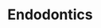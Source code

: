 ---
templateKey: specialties-page
language: en
title: Endodontics
redirects: /especialidades/endodoncia/
published: true
# Hero Section
hero:
  display: true
  type: default
  image: /img/hero-endodontics.jpg
  parallax: false
  title: >
    <span class="bebas" style="font-family:Bebas Neue Bold;color:white;font-weight:lighter">Endodontics</span>
  indicator: false
  halfSize: true

# Heading Section
specialtiesHeading:
  display: true
  img: /img/icon-endodontics.jpg
  content: If indicated, a root canal treatment performed on time is the only viable alternative to avoid odontectomy or extraction of a compromised tooth.

# Aside section
paragraphSection:
  body: >
    <p>Any stimulus or aggressive entity capable of compromising the structural integrity of a tooth is also capable of causing damage, infection or necrosis of its pulp tissue. <b>The dental pulp or "nerve" of a tooth is a specialized connective tissue that is lodged internally throughout the crown and root</b>. When a trauma, excessive dental wear or indiscriminate advance of an untreated caries reaches, exposes or infects that pulp tissue, and of course we want to preserve the dental organ; there is no alternative but to <b>remove it, disinfect and then mechanically widen the empty root canals so that they are capable of receiving an inert, sterile and biocompatible filling material</b> that completely occupies them, avoids pain and the spread of the infectious process. In this consist a ROOT CANAL TREATMENT. <b>If it is not performed on time, large facial abscesses,phlegmones or extremely painful and aggressive cellulite processes can be formed</b> that can spread rapidly and seriously compromise other vital structures of the orofacial region, and in extreme cases; until the patient's life.</p>

    <p>Given how intricate and variable the root anatomy of the teeth is and the fact that the canals are small cavities inaccessible to the human eye, <b>it is a considerably hostile and difficult field of work</b>, therefore it is necessary for the Dentist to have extensive anatomical knowledge of the RADICULAR MORPHOLOGY and has developed a very special sense of tactile perception that allows him to <b>locate, access, instrument and fill the canals with great precision, with no margin of error possible</b>. It is our opinion that such qualities are only achieved through formal studies of the Specialty and limiting professional practice exclusively to the area of Endodontics. </p>

    <p><b>Our Endodontist has the latest technological advances such as high-speed rotary systems for mechanical canal instrumentation</b>, electronic root apex locator, computerized digital radiology or RADIOVISIOGRAPHY that minimizes the emission of x-rays and modern thermoplastic shutter systems that reduce almost to zero the rates of clinical failure and the need for retreatments, periapical endodontic surgeries, apicectomies and dental extractions.</p>
  image: /img/aside-endodontics.jpg

# Quote Section
quote:
  title: ''
  body: >
    An adequate and immediate post-endodontic restoration is the key factor to prevent reinfections, fractures and dental losses. In many cases a ceramic crown will be the first choice treatment.
  author: Dr. Vianka Xaviera Torres
  footer:
    position: Endodontist
    clinic: DENTAL VIP, Especialidades Odontológicas s.c.

# Parallax Section
plainParallax:
  image: /img/parallax-endodontics.jpg

# Faq Section
faq:
  title:  Frequently Asked Questions
  blocks:
    - questions: 
      - question: How is a tooth inside?
        answer: >
          <p>It is conformed in all its extension by a cavity or space that lodges a “nerve” or pulp tissue, and that is divided in two portions; the coronary and the radicular. The coronary portion is called the pulp chamber and houses the coronary pulp. The radicular portion is called the root canal, extends to the end or apex of the root and is also occupied by specialized connective tissue or dental pulp.</p>
      - question: How many roots and canals do they have?
        answer: >
          <p>There are monoradicular, biradicular and multiradicular teeth. According to the position they occupy in the archway they usually have one, two or three roots. Within each root there may be one or two canals.</p>
      - question: How to know if a root canal is needed?
        answer: >
          <p>Generally by the symptomatology. Spontaneous pain, constant hypersensitivity to thermal stimuli, discomfort from sugar intake and the presence of dental abscesses are usually clear hints of pulpitis and/or pulp necrosis.</p>
      - question: What is a pulpitis?
        answer: >
          <p>It is the inflammation of the dental pulp. It can be reversible or irreversible. It is considered irreversible when, despite being vital, the pulp has completely lost its regeneration capacity.</p>
      - question: What is a pulp necrosis?
        answer: >
          <p>It is the death of the nerve of a tooth as a final consequence of a chronic, very acute or traumatic inflammation of its pulp tissue. Generally, the process begins at the most coronal fraction of the pulp and then extends to its root portion.</p>

      - question: Can a root canal treatment be performed in the presence of acute pain or inflammation?
        answer: >
          <p>Many times it is difficult. It is often necessary to prescribe antibiotics, analgesics and anti-inflammatory drugs before accessing the canals. In other cases, it becomes pertinent to drain abscesses and treat other apical processes as a prerequisite for root therapy.</p>
      - question: How many sessions are needed to complete a conventional endodontics?
        answer: >
          <p>It depends on several factors. From the symptomatology, whether it is live pulp or dead pulp, whether there is or not a presence of exudate and the number of roots and canals to be treated; among others. As a general rule, treatments are completed in one, two or three clinical sessions.</p>
      - question: Is there any other alternative to endodontic therapy?
        answer: >
          <p>Tooth extraction only.</p>
      - question: Is it necessary to place anesthesia?
        answer: >
          <p>Of course! They are usually infected, inflamed or necrotic tissues, highly sensitive to clinical manipulation. Fortunately, a good previous diagnosis and an adequate technique of truncal or infiltrative local anesthesia will be sufficient to carry out the procedure without major discomfort for the patient.</p>
      - question: Why is it always recommended to isolate the tooth to be treated with a rubber dam?
        answer: >
          <p>
            The absolute isolation of the operative field allows to maintain at all times the conditions of asepsis and facilitates the procedures of antisepsis. In addition to preventing the entry of saliva <em>(substance rich in bacteria)</em>into the canals, the rubber dam improves the visibility of the area and prevents the patient from aspirating or swallowing instruments and chemicals substances during the treatment.</p>
    - questions:

      - question: What is conductometry?
        answer: >
          <p>It consists in determining the exact length between the apical constriction of each canal and the incisal edge or occlusal surface of the tooth being treated. This measure constitutes the length of work and must be respected at all times to avoid complications and therapeutic failures.</p>
      - question: What are the objectives of instrumentation or biomechanical preparation?
        answer: >
          <p>Remove the pulp, remove residues and necrotic material, widen the canal and give it a conical shape for your complete disinfection and adequate filling.</p>
      - question: What materials are used to fill or seal off the empty root canals?
        answer: >
          <p>Throughout history, a wide variety of materials have been used for this purpose, however, none has been shown to meet all desirable requirements of the ideal material. At present, gutta-percha remains the most used, a type of polymer substance similar to rubber and that is extracted from a tree originating from the islands of the Malay archipelago. Additionally, a cement is placed that guarantees apical sealing, usually based on calcium hydroxide.</p>
      - question: How to know if a root canal treatment was correctly performed?
        answer: >
          <p>Basically due to the absence of symptoms and radiographic evidence. A well-performed root canal treatment should reflect a filling that extends until the apical constriction of the root, that lacks lights inside, that has sufficient body and volume, that is compact in all its extension and that faithfully reproduces the conical shape of the canal it occupies.</p>
      - question: What complications could occur?
        answer: >
          <p>If the Specialist is not well trained and attentive to his work, he could widen the root walls excessively and weaken the tooth, he could fracture instruments inside the canal, he could create steps and false pathways, coronary, cameral or root perforations, he could boost necrotic or organic remains to the periapice and generate sub or overobturations.</p>

      - question: ¿What is an overobturation??
        answer: >
          <p>It consists of extravasation of a small amount of sealant or gutta percha into the periradicular area, outside the root of the tooth. Fortunately, numerous scientific articles support the success of the treatment even in cases where there has been a small over-sealing.</p>
      - question: What is an endodontic retreatment?
        answer: >
          <p>Root canal re-treatment is the intervention that is carried out to eliminate the filling material that is inside the canals of a tooth already treated for its new cleaning, shaping and filling. In other words, it is a new root canal treatment in a previously treated tooth.</p>
      - question: When should it be done?
        answer: >
          <p>When for some reason the initial endodontic therapy has failed, or when the canals have become contaminated again. Such circumstance usually occurs when the definitive restoration is not made as soon as possible, when new caries appear, in cases of advanced periodontal disease or when the tooth cracks and suffers a small fracture. Any of these situations could lead to a reinfection.</p>
      - question: Are teeth that have undergone root canal treatment more fragile?
        answer: >
          <p>Undoubtedly! The loss of tooth coronal structure and pulp mechanoreceptors make them less flexible, less resistant and more susceptible to fracture. That is why its permanence and longevity will depend on its adequate and immediate reconstruction.</p>
      - question: How long can I stay without the definitive restoration?
        answer: >
          <p>The shortest possible time. As long as an endodontic treated tooth is not restored, it will be prone to fracture and reinfection. In those cases of great destruction, which merit the manufacture of artificial posts and cores, we recommend starting the root preparation two or three days after the endodontics is finished.</p>

# Clinic Cases
clinicCases:
  title: Endodontics - Clinic Cases
  items:
    - image: /img/clinic-cases-endodontics-en-01-thumb.jpg
      title: > 
        <h6>RETREATMENT OF A LOWER FIRST MOLAR</h6>
    - image: /img/clinic-cases-endodontics-en-02-thumb.jpg
      title: >
        <h6>ENDODONTIC RETREATMENT BY FILTRATION</h6>
    - image: /img/clinic-cases-endodontics-en-03-thumb.jpg
      title: >
        <h6>REMOVAL OF FRACTURED INSTRUMENT</h6>
    - image: /img/clinic-cases-endodontics-en-04-thumb.jpg
      title: >
        <h6>MULTI-ROOT CANAL TREATMENT</h6>
    - image: /img/clinic-cases-endodontics-en-05-thumb.jpg
      title: >
        <h6>CONVENTIONAL ENDODONTIC THERAPY BY CARIES</h6>
    - image: /img/clinic-cases-endodontics-en-06-thumb.jpg
      title: >
        <h6>IMMATURE APEX TREATMENT</h6>
    - image: /img/clinic-cases-endodontics-en-07-thumb.jpg
      title: >
        <h6>CRACKED TOOTH SYNDROME</h6>
    - image: /img/clinic-cases-endodontics-en-08-thumb.jpg
      title: >
        <h6>MULTIRADICULAR CANAL TREATMENT</h6>
    - image: /img/clinic-cases-endodontics-en-09-thumb.jpg
      title: >
        <h6>SEALING WITH THERMOPLASTICIZED GUTTA-PERCHA</h6>
    - image: /img/clinic-cases-endodontics-en-10-thumb.jpg
      title: >
        <h6>BIOPULPECTOMY</h6>
    - image: /img/clinic-cases-endodontics-en-11-thumb.jpg 
      title: >
        <h6>ENDODONTICS IN A CASE OF SEVERE BRUXISM</h6>
    - image: /img/clinic-cases-endodontics-en-12-thumb.jpg
      title: >
        <h6>PULP NECROSIS </h6>
    - image: /img/clinic-cases-endodontics-en-13-thumb.jpg
      title: >
        <h6>NECROPULPECTOMY</h6>
    - image: /img/clinic-cases-endodontics-en-14-thumb.jpg
      title: >
        <h6>ACUTE APICAL PERIODONTITIS</h6>
    - image: /img/clinic-cases-endodontics-en-15-thumb.jpg
      title: >
        <h6>FAILURE DUE TO BAD DIAGNOSIS</h6>
    - image: /img/clinic-cases-endodontics-en-16-thumb.jpg
      title: >
        <h6>IRREVERSIBLE PULPITIS BY PROXIMAL CARIES</h6>
    - image: /img/clinic-cases-endodontics-en-17-thumb.jpg
      title: >
        <h6>MULTIPLE ENDODONTICS FOR PROSTHETIC REASONS</h6>
    - image: /img/clinic-cases-endodontics-en-18-thumb.jpg
      title: >
        <h6>RETREATMENT, DEOBTURATION AND POST AND CORE SYSTEM</h6>
  lightbox:
    placeholder: ROTATE THE DEVICE TO ENLARGE THE IMAGES
    type: ''
    images: 
      - image: /img/clinic-cases-endodontics-en-01.jpg
      - image: /img/clinic-cases-endodontics-en-02.jpg
      - image: /img/clinic-cases-endodontics-en-03.jpg
      - image: /img/clinic-cases-endodontics-en-04.jpg
      - image: /img/clinic-cases-endodontics-en-05.jpg
      - image: /img/clinic-cases-endodontics-en-06.jpg
      - image: /img/clinic-cases-endodontics-en-07.jpg
      - image: /img/clinic-cases-endodontics-en-08.jpg
      - image: /img/clinic-cases-endodontics-en-09.jpg
      - image: /img/clinic-cases-endodontics-en-10.jpg
      - image: /img/clinic-cases-endodontics-en-11.jpg
      - image: /img/clinic-cases-endodontics-en-12.jpg
      - image: /img/clinic-cases-endodontics-en-13.jpg
      - image: /img/clinic-cases-endodontics-en-14.jpg
      - image: /img/clinic-cases-endodontics-en-15.jpg
      - image: /img/clinic-cases-endodontics-en-16.jpg
      - image: /img/clinic-cases-endodontics-en-17.jpg
      - image: /img/clinic-cases-endodontics-en-18.jpg
# Responsive Aside Paragraphs
asides:
  display: false
  sections:
    - align: right
      title: >
        <h3>''</h3>
      content: >
        <p>''</p>
      image: /img/professionals-dr-castor-jose-garaban-povea.png
      footer:
        display: true
        image:
          src: /img/professionals-dr-castor-jose-garaban-povea-studies.jpg
          display: true
        button:
          text: ''
          to: ''
          display: false
  
# Testimonial Section
lightQuote:
  color: '#fff'
  display: true
  img:
    ld: /img/quotes-endodontics-landscape-en.jpg
    pt: /img/quotes-endodontics-portrait-en.jpg
  content: I WENT TO THE CLINIC TO EXTRACT A MOLAR THAT HAD BEEN CRACKED AND THE DOCTORS TOLD ME THAT IT WOULD BE A GREAT MISTAKE TO DO IT, THAT IT COULD BE SAVED WITH ENDODONTICS. STILL SCEPTIC, I STARTED THE TREATMENT, AND NOW I THANKS; EVEN WITH A CERAMIC CROWN I STILL KEEP MY TEETHING IN FULL. "

# Contact Form
form:
  title: Consult Us Right Now!
  img: /img/parallax-form-specialties.png

# Procedures Section
procedures:
  display: true
  title: Give your Health the Value It Deserves!
  procedures:
    - title: Facilities
      to: /en/the-clinic/facilities/
      img: /img/procedures-facilities.jpg
    - title: Technology
      to: /en/the-clinic/technology/
      img: /img/procedures-technology.jpg
    - title: Professional Staff
      to:  /en/professional-staff/
      img: /img/procedures-professionals.png
---